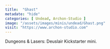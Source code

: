 ```yaml
---
title:  "Ghast"
metadate: "hide"
categories: [ Undead, Archon-Studio ]
image: "/assets/images/minis/undead/Ghast.png"
visit: "https://www.archon-studio.com"
---
```

Dungeons & Lasers: Deuslair Kickstarter mini.